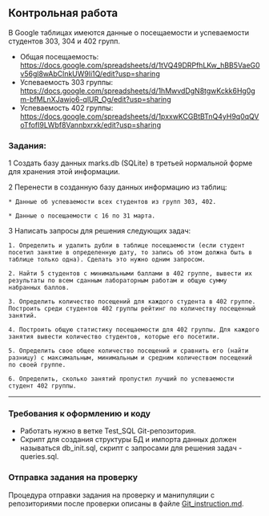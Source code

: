 ## Контрольная работа
В Google таблицах имеются данные о посещаемости и успеваемости студентов 303, 304 и 402 групп.
* Общая посещаемость: https://docs.google.com/spreadsheets/d/1tVQ49DRPfhLKw_hBB5VaeG0v56gl8wAbClnkUW9li1Q/edit?usp=sharing
* Успеваемость 303 группы: https://docs.google.com/spreadsheets/d/1hMwvdDgN8tgwKckk6Hg0gm-bfMLnXJawjo6-qlUR_Og/edit?usp=sharing
* Успеваемость 402 группы: https://docs.google.com/spreadsheets/d/1pxxwKCGBtBTnQ4yH9q0qQVoTfofI9LWbf8Vannbxrxk/edit?usp=sharing 

### Задания:
1 Cоздать базу данных marks.db (SQLite) в третьей нормальной форме для хранения этой информации.

2 Перенести в созданную базу данных информацию из таблиц:

    * Данные об успеваемости всех студентов из групп 303, 402.
    
    * Данные о посещаемости с 16 по 31 марта.

3 Написать запросы для решения следующих задач:

    1. Определить и удалить дубли в таблице посещаемости (если студент посетил занятие в определенную дату, то запись об этом должна быть в таблице только одна). Сделать это нужно одним запросом.

    2. Найти 5 студентов с минимальными баллами в 402 группе, вывести их результаты по всем сданным лабораторным работам и общую сумму набранных баллов.

    3. Определить количество посещений для каждого студента в 402 группе. Построить среди студентов 402 группы рейтинг по количеству посещенный занятий.

    4. Построить общую статистику посещаемости для 402 группы. Для каждого занятия вывести количество студентов, которые его посетили.

    5. Определить свое общее количество посещений и сравнить его (найти разницу) с максимальным, минимальным и средним количеством посещений по своей группе.

    6. Определить, сколько занятий пропустил лучший по успеваемости студент 402 группы.

* * *
### Требования к оформлению и коду
* Работать нужно в ветке Test_SQL Git-репозитория.
* Скрипт для создания структуры БД и импорта данных должен называться db_init.sql, скрипт с запросами для решения задач - queries.sql.

### Отправка задания на проверку
Процедура отправки задания на проверку и манипуляции с репозиториями после проверки описаны в файле [Git_instruction.md](Git_instruction.md).

